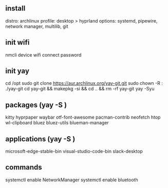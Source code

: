 ## install
distro: archlinux
profile: desktop > hyprland
options: systemd, pipewire, network manager, multilib, git

## init wifi
nmcli device wifi connect <SSID> password <PASSWORD>

## init yay
cd /opt
sudo git clone https://aur.archlinux.org/yay-git.git
sudo chown -R <USER>:<USER> ./yay-git
cd yay-git && makepkg -si && cd .. && rm -rf yay-git
yay -Syu

## packages (yay -S <PACKAGE>)
kitty
hyprpaper
waybar
otf-font-awesome
pacman-contrib
neofetch
htop
wl-clipboard
bluez
bluez-utils
blueman-manager

## applications (yay -S <PACKAGE>)
microsoft-edge-stable-bin
visual-studio-code-bin
slack-desktop

## commands
systemctl enable NetworkManager
systemctl enable bluetooth
